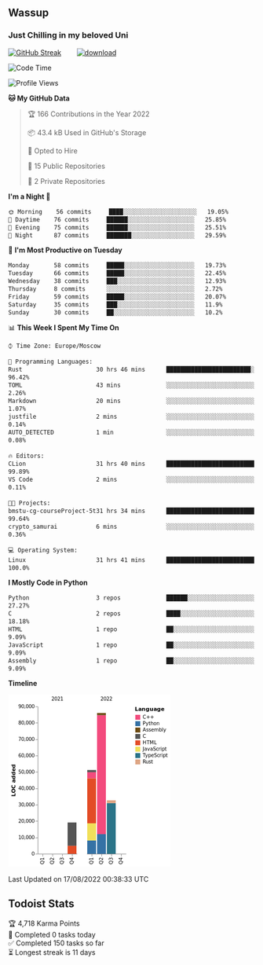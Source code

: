 ## Wassup 
### Just Chilling in my beloved Uni 

<!--
-->

[![GitHub Streak](http://github-readme-streak-stats.herokuapp.com?user=archeoss&theme=shades-of-purple&hide_border=true&date_format=j%20M%5B%20Y%5D)](https://git.io/streak-stats)&nbsp;&nbsp;&nbsp;&nbsp;&nbsp;&nbsp;&nbsp;&nbsp;[![download](https://user-images.githubusercontent.com/68448737/147796309-d8b65b1d-4dde-40d9-b03a-2b42aaa6cd43.jpeg)
](http://bmstu.ru/)

<!--START_SECTION:waka-->
![Code Time](http://img.shields.io/badge/Code%20Time-28%20hrs%2018%20mins-blue)

![Profile Views](http://img.shields.io/badge/Profile%20Views-0-blue)

**🐱 My GitHub Data** 

> 🏆 166 Contributions in the Year 2022
 > 
> 📦 43.4 kB Used in GitHub's Storage 
 > 
> 💼 Opted to Hire
 > 
> 📜 15 Public Repositories 
 > 
> 🔑 2 Private Repositories  
 > 
**I'm a Night 🦉** 

```text
🌞 Morning    56 commits     ████░░░░░░░░░░░░░░░░░░░░░   19.05% 
🌆 Daytime    76 commits     ██████░░░░░░░░░░░░░░░░░░░   25.85% 
🌃 Evening    75 commits     ██████░░░░░░░░░░░░░░░░░░░   25.51% 
🌙 Night      87 commits     ███████░░░░░░░░░░░░░░░░░░   29.59%

```
📅 **I'm Most Productive on Tuesday** 

```text
Monday       58 commits     █████░░░░░░░░░░░░░░░░░░░░   19.73% 
Tuesday      66 commits     █████░░░░░░░░░░░░░░░░░░░░   22.45% 
Wednesday    38 commits     ███░░░░░░░░░░░░░░░░░░░░░░   12.93% 
Thursday     8 commits      ░░░░░░░░░░░░░░░░░░░░░░░░░   2.72% 
Friday       59 commits     █████░░░░░░░░░░░░░░░░░░░░   20.07% 
Saturday     35 commits     ███░░░░░░░░░░░░░░░░░░░░░░   11.9% 
Sunday       30 commits     ██░░░░░░░░░░░░░░░░░░░░░░░   10.2%

```


📊 **This Week I Spent My Time On** 

```text
⌚︎ Time Zone: Europe/Moscow

💬 Programming Languages: 
Rust                     30 hrs 46 mins      ████████████████████████░   96.42% 
TOML                     43 mins             ░░░░░░░░░░░░░░░░░░░░░░░░░   2.26% 
Markdown                 20 mins             ░░░░░░░░░░░░░░░░░░░░░░░░░   1.07% 
justfile                 2 mins              ░░░░░░░░░░░░░░░░░░░░░░░░░   0.14% 
AUTO_DETECTED            1 min               ░░░░░░░░░░░░░░░░░░░░░░░░░   0.08%

🔥 Editors: 
CLion                    31 hrs 40 mins      █████████████████████████   99.89% 
VS Code                  2 mins              ░░░░░░░░░░░░░░░░░░░░░░░░░   0.11%

🐱‍💻 Projects: 
bmstu-cg-courseProject-5t31 hrs 34 mins      █████████████████████████   99.64% 
crypto_samurai           6 mins              ░░░░░░░░░░░░░░░░░░░░░░░░░   0.36%

💻 Operating System: 
Linux                    31 hrs 41 mins      █████████████████████████   100.0%

```

**I Mostly Code in Python** 

```text
Python                   3 repos             ██████░░░░░░░░░░░░░░░░░░░   27.27% 
C                        2 repos             ████░░░░░░░░░░░░░░░░░░░░░   18.18% 
HTML                     1 repo              ██░░░░░░░░░░░░░░░░░░░░░░░   9.09% 
JavaScript               1 repo              ██░░░░░░░░░░░░░░░░░░░░░░░   9.09% 
Assembly                 1 repo              ██░░░░░░░░░░░░░░░░░░░░░░░   9.09%

```


**Timeline**

![Chart not found](https://raw.githubusercontent.com/archeoss/archeoss/master/charts/bar_graph.png) 


 Last Updated on 17/08/2022 00:38:33 UTC
<!--END_SECTION:waka-->

## Todoist Stats

<!-- TODO-IST:START -->
🏆  4,718 Karma Points           
🌸  Completed 0 tasks today           
✅  Completed 150 tasks so far           
⏳  Longest streak is 11 days
<!-- TODO-IST:END -->
